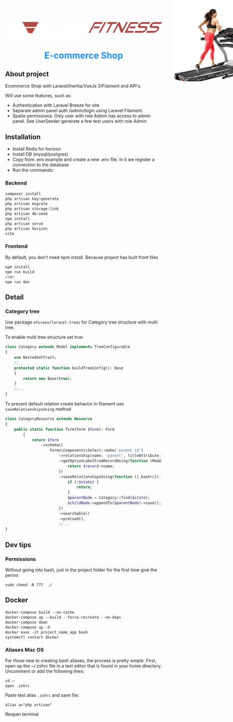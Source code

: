 <img alt="img" src="./public/img/readme/logo.svg" style="display: block; margin: 0 auto; padding-top: 20px"/>
<img width="200" alt="img" src="./public/img/readme/girl-training.svg" style="display: block; right: 0; top: 0; position: absolute";/>

<h1 align="center" style="color: dodgerblue">E-commerce Shop</h1>

## About project

Ecommerce Shop with Laravel/Inertia/VueJs 3/Filament and API's. 

Will use some features, such as:

- Authentication with Laravel Breeze for site
- Separate admin panel auth /admin/login using Laravel Filament.
- Spatie permissions. Only user with role Admin has access to admin panel. See UserSeeder generate a few test users with role Admin

## Installation
- Install Redis for horizon
- Install DB (mysql/postgres)
- Copy from .env.example and create a new .env file. In it we register a connection to the database
- Run the commands:
### Backend
```
composer install
php artisan key:generate
php artisan migrate
php artisan storage:link
php artisan db:seed
npm install
php artisan serve
php artisan horizon
vite
```
### Frontend
By default, you don't need npm install. Because project has built front files
```
npm install
npm run build
//or
npm run dev
```

## Detail

### Category tree
Use package `efureev/laravel-trees`  for Category tree structure with multi tree.

To enable multi tree structure set true:

```php
class Category extends Model implements TreeConfigurable
{
    use NestedSetTrait;
    //...
    protected static function buildTreeConfig(): Base
    {
        return new Base(true);
    }
    //...
}
``` 

To prevent default relation create behavior in filament use `saveRelationshipsUsing` method
```php
class CategoryResource extends Resource
{
    public static function form(Form $form): Form
        {
            return $form
                ->schema([
                    Forms\Components\Select::make('parent_id')
                        ->relationship(name: 'parent', titleAttribute: 'name')
                        ->getOptionLabelFromRecordUsing(function (Model $record) {
                            return $record->name;
                        })
                        ->saveRelationshipsUsing(function ([.bashrc](..%2F..%2F.bashrc)Category $childNode, $state) {
                            if (!$state) {
                                return;
                            }
                            $parentNode = Category::find($state);
                            $childNode->appendTo($parentNode)->save();
                        })
                        ->searchable()
                        ->preload(),
                        //...
}
```

## Dev tips

### Permissions
Without going into bash, just in the project folder for the first time give the perms
```
sudo chmod -R 777  ./
```

## Docker
```
docker-compose build --no-cache
docker-compose up --build --force-recreate --no-deps
docker-compose down
docker-compose up -d
docker exec -it project_name_app bash
systemctl restart docker
```

### Aliases Mac OS
For those new to creating bash aliases, the process is pretty simple. 
First, open up the ~/.zshrc file in a text editor that is found in your home directory.
Uncomment or add the following lines:
```
cd ~ 
open .zshrc
```
Paste text alias `.zshrc` and save file:
```
alias a="php artisan"
```
Reopen terminal
